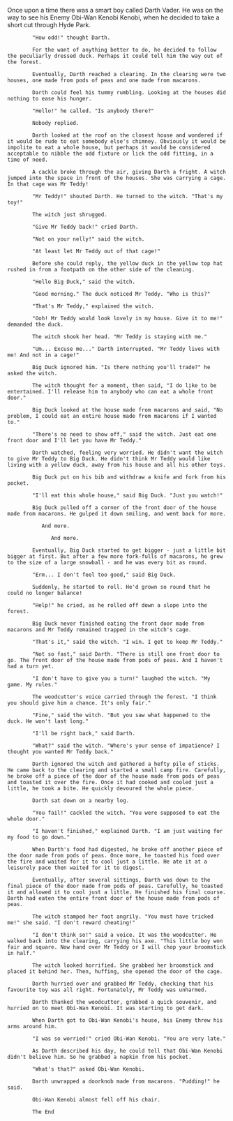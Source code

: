  Once upon a time there was a smart boy called Darth Vader. He was on the way to see his Enemy Obi-Wan Kenobi Kenobi, when he decided to take a short cut through Hyde Park.

            "How odd!" thought Darth.

            For the want of anything better to do, he decided to follow the peculiarly dressed duck. Perhaps it could tell him the way out of the forest.

            Eventually, Darth reached a clearing. In the clearing were two houses, one made from pods of peas and one made from macarons.

            Darth could feel his tummy rumbling. Looking at the houses did nothing to ease his hunger.

            "Hello!" he called. "Is anybody there?"

            Nobody replied.

            Darth looked at the roof on the closest house and wondered if it would be rude to eat somebody else's chimney. Obviously it would be impolite to eat a whole house, but perhaps it would be considered acceptable to nibble the odd fixture or lick the odd fitting, in a time of need.

            A cackle broke through the air, giving Darth a fright. A witch jumped into the space in front of the houses. She was carrying a cage. In that cage was Mr Teddy!

            "Mr Teddy!" shouted Darth. He turned to the witch. "That's my toy!"

            The witch just shrugged.

            "Give Mr Teddy back!" cried Darth.

            "Not on your nelly!" said the witch.

            "At least let Mr Teddy out of that cage!"

            Before she could reply, the yellow duck in the yellow top hat rushed in from a footpath on the other side of the cleaning.

            "Hello Big Duck," said the witch.

            "Good morning." The duck noticed Mr Teddy. "Who is this?"

            "That's Mr Teddy," explained the witch.

            "Ooh! Mr Teddy would look lovely in my house. Give it to me!" demanded the duck.

            The witch shook her head. "Mr Teddy is staying with me."

            "Um... Excuse me..." Darth interrupted. "Mr Teddy lives with me! And not in a cage!"

            Big Duck ignored him. "Is there nothing you'll trade?" he asked the witch.

            The witch thought for a moment, then said, "I do like to be entertained. I'll release him to anybody who can eat a whole front door."

            Big Duck looked at the house made from macarons and said, "No problem, I could eat an entire house made from macarons if I wanted to."

            "There's no need to show off," said the witch. Just eat one front door and I'll let you have Mr Teddy."

            Darth watched, feeling very worried. He didn't want the witch to give Mr Teddy to Big Duck. He didn't think Mr Teddy would like living with a yellow duck, away from his house and all his other toys.

            Big Duck put on his bib and withdraw a knife and fork from his pocket.

            "I'll eat this whole house," said Big Duck. "Just you watch!"

            Big Duck pulled off a corner of the front door of the house made from macarons. He gulped it down smiling, and went back for more.

               And more.

                  And more.

            Eventually, Big Duck started to get bigger - just a little bit bigger at first. But after a few more fork-fulls of macarons, he grew to the size of a large snowball - and he was every bit as round.

            "Erm... I don't feel too good," said Big Duck.

            Suddenly, he started to roll. He'd grown so round that he could no longer balance!

            "Help!" he cried, as he rolled off down a slope into the forest.

            Big Duck never finished eating the front door made from macarons and Mr Teddy remained trapped in the witch's cage.

            "That's it," said the witch. "I win. I get to keep Mr Teddy."

            "Not so fast," said Darth. "There is still one front door to go. The front door of the house made from pods of peas. And I haven't had a turn yet.

            "I don't have to give you a turn!" laughed the witch. "My game. My rules."

            The woodcutter's voice carried through the forest. "I think you should give him a chance. It's only fair."

            "Fine," said the witch. "But you saw what happened to the duck. He won't last long."

            "I'll be right back," said Darth.

            "What?" said the witch. "Where's your sense of impatience? I thought you wanted Mr Teddy back."

            Darth ignored the witch and gathered a hefty pile of sticks. He came back to the clearing and started a small camp fire. Carefully, he broke off a piece of the door of the house made from pods of peas and toasted it over the fire. Once it had cooked and cooled just a little, he took a bite. He quickly devoured the whole piece.

            Darth sat down on a nearby log.

            "You fail!" cackled the witch. "You were supposed to eat the whole door."

            "I haven't finished," explained Darth. "I am just waiting for my food to go down."

            When Darth's food had digested, he broke off another piece of the door made from pods of peas. Once more, he toasted his food over the fire and waited for it to cool just a little. He ate it at a leisurely pace then waited for it to digest.

            Eventually, after several sittings, Darth was down to the final piece of the door made from pods of peas. Carefully, he toasted it and allowed it to cool just a little. He finished his final course. Darth had eaten the entire front door of the house made from pods of peas.

            The witch stamped her foot angrily. "You must have tricked me!" she said. "I don't reward cheating!"

            "I don't think so!" said a voice. It was the woodcutter. He walked back into the clearing, carrying his axe. "This little boy won fair and square. Now hand over Mr Teddy or I will chop your broomstick in half."

            The witch looked horrified. She grabbed her broomstick and placed it behind her. Then, huffing, she opened the door of the cage.

            Darth hurried over and grabbed Mr Teddy, checking that his favourite toy was all right. Fortunately, Mr Teddy was unharmed.

            Darth thanked the woodcutter, grabbed a quick souvenir, and hurried on to meet Obi-Wan Kenobi. It was starting to get dark.

            When Darth got to Obi-Wan Kenobi's house, his Enemy threw his arms around him.

            "I was so worried!" cried Obi-Wan Kenobi. "You are very late."

            As Darth described his day, he could tell that Obi-Wan Kenobi didn't believe him. So he grabbed a napkin from his pocket.

            "What's that?" asked Obi-Wan Kenobi.

            Darth unwrapped a doorknob made from macarons. "Pudding!" he said.

            Obi-Wan Kenobi almost fell off his chair.

            The End
